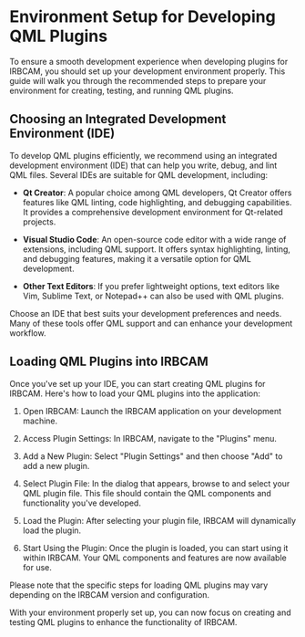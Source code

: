 # Environment Setup for Developing QML Plugins

To ensure a smooth development experience when developing plugins for IRBCAM, you should set up your development environment properly. This guide will walk you through the recommended steps to prepare your environment for creating, testing, and running QML plugins.

## Choosing an Integrated Development Environment (IDE)

To develop QML plugins efficiently, we recommend using an integrated development environment (IDE) that can help you write, debug, and lint QML files. Several IDEs are suitable for QML development, including:

- **Qt Creator**: A popular choice among QML developers, Qt Creator offers features like QML linting, code highlighting, and debugging capabilities. It provides a comprehensive development environment for Qt-related projects.

- **Visual Studio Code**: An open-source code editor with a wide range of extensions, including QML support. It offers syntax highlighting, linting, and debugging features, making it a versatile option for QML development.

- **Other Text Editors**: If you prefer lightweight options, text editors like Vim, Sublime Text, or Notepad++ can also be used with QML plugins.

Choose an IDE that best suits your development preferences and needs. Many of these tools offer QML support and can enhance your development workflow.

## Loading QML Plugins into IRBCAM

Once you've set up your IDE, you can start creating QML plugins for IRBCAM. Here's how to load your QML plugins into the application:

1. Open IRBCAM: Launch the IRBCAM application on your development machine.

2. Access Plugin Settings: In IRBCAM, navigate to the "Plugins" menu.

3. Add a New Plugin: Select "Plugin Settings" and then choose "Add" to add a new plugin.

4. Select Plugin File: In the dialog that appears, browse to and select your QML plugin file. This file should contain the QML components and functionality you've developed.

5. Load the Plugin: After selecting your plugin file, IRBCAM will dynamically load the plugin.

6. Start Using the Plugin: Once the plugin is loaded, you can start using it within IRBCAM. Your QML components and features are now available for use.

Please note that the specific steps for loading QML plugins may vary depending on the IRBCAM version and configuration. 

With your environment properly set up, you can now focus on creating and testing QML plugins to enhance the functionality of IRBCAM.